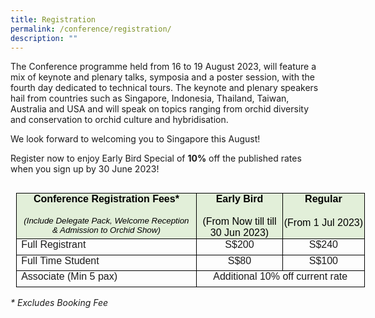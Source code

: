 ```yaml
---
title: Registration
permalink: /conference/registration/
description: ""
---
```

The Conference programme held from 16 to 19 August 2023, will feature a mix of keynote and plenary talks, symposia and a poster session, with the fourth day dedicated to technical tours. The keynote and plenary speakers hail from countries such as Singapore, Indonesia, Thailand, Taiwan, Australia and USA and will speak on topics ranging from orchid diversity and conservation to orchid culture and hybridisation.

We look forward to welcoming you to Singapore this August!

Register now to enjoy Early Bird Special of **10%** off the published rates when you sign up by 30 June 2023!


<table class="MsoNormalTable" border="0" cellspacing="0" cellpadding="0" align="left" width="558" style="width:418.2pt;border-collapse:collapse;mso-yfti-tbllook:1184;
 mso-table-lspace:9.0pt;margin-left:6.75pt;mso-table-rspace:9.0pt;margin-right:
 6.75pt;mso-table-anchor-vertical:paragraph;mso-table-anchor-horizontal:margin;
 mso-table-left:left;mso-table-top:12.65pt;mso-padding-alt:0cm 0cm 0cm 0cm"><tbody><tr style="mso-yfti-irow:0;mso-yfti-firstrow:yes;height:53.5pt"><td width="290" valign="top" style="width:217.85pt;border:solid windowtext 1.0pt;
  mso-border-alt:solid windowtext 1.0pt;mso-border-bottom-alt:solid windowtext .5pt;
  background:#E2EFD9;mso-background-themecolor:accent6;mso-background-themetint:
  51;padding:0cm 5.4pt 0cm 5.4pt;height:53.5pt"><p class="null" align="center" style="margin:0cm;text-align:center;mso-element:
  frame;mso-element-frame-hspace:9.0pt;mso-element-wrap:around;mso-element-anchor-vertical:
  paragraph;mso-element-anchor-horizontal:margin;mso-element-top:12.65pt;
  mso-height-rule:exactly"><span class="null1"><b><span style="font-family:&quot;Arial&quot;,sans-serif;
  color:black;mso-color-alt:windowtext">Conference Registration Fees*</span></b></span><span class="null1"><b><span style="font-family:&quot;Arial&quot;,sans-serif"></span></b></span></p><p class="null" align="center" style="margin:0cm;text-align:center;mso-element:
  frame;mso-element-frame-hspace:9.0pt;mso-element-wrap:around;mso-element-anchor-vertical:
  paragraph;mso-element-anchor-horizontal:margin;mso-element-top:12.65pt;
  mso-height-rule:exactly"><span style="font-family:&quot;Arial&quot;,sans-serif">&nbsp;</span></p><p class="null" align="center" style="margin:0cm;text-align:center;mso-element:
  frame;mso-element-frame-hspace:9.0pt;mso-element-wrap:around;mso-element-anchor-vertical:
  paragraph;mso-element-anchor-horizontal:margin;mso-element-top:12.65pt;
  mso-height-rule:exactly"><span class="null1"><i><span style="font-size:10.0pt;
  font-family:&quot;Arial&quot;,sans-serif;color:black;mso-color-alt:windowtext">(Include Delegate Pack, Welcome Reception</span></i></span><span class="null1"><i><span style="font-size:10.0pt;font-family:&quot;Arial&quot;,sans-serif"></span></i></span></p><p class="null" align="center" style="margin:0cm;text-align:center;mso-element:
  frame;mso-element-frame-hspace:9.0pt;mso-element-wrap:around;mso-element-anchor-vertical:
  paragraph;mso-element-anchor-horizontal:margin;mso-element-top:12.65pt;
  mso-height-rule:exactly"><span class="null1"><i><span style="font-size:10.0pt;
  font-family:&quot;Arial&quot;,sans-serif;color:black;mso-color-alt:windowtext">&amp; Admission to Orchid Show)</span></i></span><span style="font-family:&quot;Arial&quot;,sans-serif"></span></p></td><td width="131" valign="top" style="width:98.0pt;border-top:solid windowtext 1.0pt;
  border-left:none;border-bottom:none;border-right:solid windowtext 1.0pt;
  background:#E2EFD9;mso-background-themecolor:accent6;mso-background-themetint:
  51;padding:0cm 0cm 0cm 0cm;height:53.5pt"><p class="null" align="center" style="margin:0cm;text-align:center;mso-element:
  frame;mso-element-frame-hspace:9.0pt;mso-element-wrap:around;mso-element-anchor-vertical:
  paragraph;mso-element-anchor-horizontal:margin;mso-element-top:12.65pt;
  mso-height-rule:exactly"><span class="null1"><b><span style="font-family:&quot;Arial&quot;,sans-serif;
  color:black;mso-color-alt:windowtext">Early Bird</span></b></span><span class="null1"><b><span style="font-family:&quot;Arial&quot;,sans-serif"></span></b></span></p><p class="null" align="center" style="margin:0cm;text-align:center;mso-element:
  frame;mso-element-frame-hspace:9.0pt;mso-element-wrap:around;mso-element-anchor-vertical:
  paragraph;mso-element-anchor-horizontal:margin;mso-element-top:12.65pt;
  mso-height-rule:exactly"><span class="null1"><b><span style="font-family:&quot;Arial&quot;,sans-serif">&nbsp;</span></b></span></p><p class="null" align="center" style="margin:0cm;text-align:center;mso-element:
  frame;mso-element-frame-hspace:9.0pt;mso-element-wrap:around;mso-element-anchor-vertical:
  paragraph;mso-element-anchor-horizontal:margin;mso-element-top:12.65pt;
  mso-height-rule:exactly"><span lang="EN-GB" style="font-family:&quot;Arial&quot;,sans-serif;
  color:black;mso-color-alt:windowtext;mso-ansi-language:EN-GB">(From Now till till 30 Jun 2023)</span><b><span style="font-family:&quot;Arial&quot;,sans-serif"></span></b></p></td><td width="136" valign="top" style="width:102.35pt;border-top:solid windowtext 1.0pt;
  border-left:none;border-bottom:none;border-right:solid windowtext 1.0pt;
  background:#E2EFD9;mso-background-themecolor:accent6;mso-background-themetint:
  51;padding:0cm 0cm 0cm 0cm;height:53.5pt"><p class="null" align="center" style="margin:0cm;text-align:center;mso-element:
  frame;mso-element-frame-hspace:9.0pt;mso-element-wrap:around;mso-element-anchor-vertical:
  paragraph;mso-element-anchor-horizontal:margin;mso-element-top:12.65pt;
  mso-height-rule:exactly"><span class="null1"><b><span style="font-family:&quot;Arial&quot;,sans-serif;
  color:black;mso-color-alt:windowtext">Regular</span></b></span><span class="null1"><b><span style="font-family:&quot;Arial&quot;,sans-serif"></span></b></span></p><p class="null" align="center" style="margin:0cm;text-align:center;mso-element:
  frame;mso-element-frame-hspace:9.0pt;mso-element-wrap:around;mso-element-anchor-vertical:
  paragraph;mso-element-anchor-horizontal:margin;mso-element-top:12.65pt;
  mso-height-rule:exactly"><span class="null1"><b>&nbsp;</b></span></p><p class="null" align="center" style="margin:0cm;text-align:center;mso-element:
  frame;mso-element-frame-hspace:9.0pt;mso-element-wrap:around;mso-element-anchor-vertical:
  paragraph;mso-element-anchor-horizontal:margin;mso-element-top:12.65pt;
  mso-height-rule:exactly"><span lang="EN-GB" style="font-family:&quot;Arial&quot;,sans-serif;
  color:black;mso-color-alt:windowtext;mso-ansi-language:EN-GB">(From 1 Jul 2023)</span><span class="null1"><b><span style="font-family:&quot;Arial&quot;,sans-serif"></span></b></span></p></td></tr><tr style="mso-yfti-irow:1;height:19.1pt"><td width="290" valign="top" style="width:217.85pt;border:solid windowtext 1.0pt;
  border-top:none;mso-border-top-alt:solid windowtext 1.0pt;mso-border-alt:
  solid windowtext 1.0pt;mso-border-bottom-alt:solid windowtext .5pt;
  padding:0cm 5.4pt 0cm 5.4pt;height:19.1pt"><p class="null" style="margin:0cm;mso-element:frame;mso-element-frame-hspace:
  9.0pt;mso-element-wrap:around;mso-element-anchor-vertical:paragraph;
  mso-element-anchor-horizontal:margin;mso-element-top:12.65pt;mso-height-rule:
  exactly"><span style="font-family:&quot;Arial&quot;,sans-serif">Full Registrant</span></p></td><td width="131" valign="top" style="width:98.0pt;border:solid windowtext 1.0pt;
  border-left:none;mso-border-top-alt:solid windowtext 1.0pt;mso-border-bottom-alt:
  solid windowtext .5pt;mso-border-right-alt:solid windowtext 1.0pt;padding:
  0cm 5.4pt 0cm 5.4pt;height:19.1pt"><p class="null" align="center" style="margin:0cm;text-align:center;mso-element:
  frame;mso-element-frame-hspace:9.0pt;mso-element-wrap:around;mso-element-anchor-vertical:
  paragraph;mso-element-anchor-horizontal:margin;mso-element-top:12.65pt;
  mso-height-rule:exactly"><span class="null1"><span style="font-family:&quot;Arial&quot;,sans-serif">S$200</span></span><span style="font-family:&quot;Arial&quot;,sans-serif"></span></p></td><td width="136" valign="top" style="width:102.35pt;border:solid windowtext 1.0pt;
  border-left:none;mso-border-top-alt:solid windowtext 1.0pt;mso-border-bottom-alt:
  solid windowtext .5pt;mso-border-right-alt:solid windowtext 1.0pt;padding:
  0cm 0cm 0cm 0cm;height:19.1pt"><p class="null" align="center" style="margin:0cm;text-align:center;mso-element:
  frame;mso-element-frame-hspace:9.0pt;mso-element-wrap:around;mso-element-anchor-vertical:
  paragraph;mso-element-anchor-horizontal:margin;mso-element-top:12.65pt;
  mso-height-rule:exactly"><span class="null1"><span style="font-family:&quot;Arial&quot;,sans-serif">S$240</span></span></p></td></tr><tr style="mso-yfti-irow:2;height:19.1pt"><td width="290" valign="top" style="width:217.85pt;border:solid windowtext 1.0pt;
  border-top:none;mso-border-top-alt:solid windowtext .5pt;padding:0cm 5.4pt 0cm 5.4pt;
  height:19.1pt"><p class="null" style="margin:0cm;mso-element:frame;mso-element-frame-hspace:
  9.0pt;mso-element-wrap:around;mso-element-anchor-vertical:paragraph;
  mso-element-anchor-horizontal:margin;mso-element-top:12.65pt;mso-height-rule:
  exactly"><span style="font-family:&quot;Arial&quot;,sans-serif">Full Time Student</span></p></td><td width="131" valign="top" style="width:98.0pt;border-top:none;border-left:
  none;border-bottom:solid windowtext 1.0pt;border-right:solid windowtext 1.0pt;
  mso-border-top-alt:solid windowtext .5pt;padding:0cm 5.4pt 0cm 5.4pt;
  height:19.1pt"><p class="null" align="center" style="margin:0cm;text-align:center;mso-element:
  frame;mso-element-frame-hspace:9.0pt;mso-element-wrap:around;mso-element-anchor-vertical:
  paragraph;mso-element-anchor-horizontal:margin;mso-element-top:12.65pt;
  mso-height-rule:exactly"><span style="font-family:&quot;Arial&quot;,sans-serif">S$80</span></p></td><td width="136" valign="top" style="width:102.35pt;border-top:none;border-left:
  none;border-bottom:solid windowtext 1.0pt;border-right:solid windowtext 1.0pt;
  mso-border-top-alt:solid windowtext .5pt;padding:0cm 0cm 0cm 0cm;height:19.1pt"><p class="null" align="center" style="margin:0cm;text-align:center;mso-element:
  frame;mso-element-frame-hspace:9.0pt;mso-element-wrap:around;mso-element-anchor-vertical:
  paragraph;mso-element-anchor-horizontal:margin;mso-element-top:12.65pt;
  mso-height-rule:exactly"><span style="font-family:&quot;Arial&quot;,sans-serif">S$100</span></p></td></tr><tr style="mso-yfti-irow:3;mso-yfti-lastrow:yes;height:19.4pt"><td width="290" valign="top" style="width:217.85pt;border:solid windowtext 1.0pt;
  border-top:none;padding:0cm 5.4pt 0cm 5.4pt;height:19.4pt"><p class="null" style="margin:0cm;mso-element:frame;mso-element-frame-hspace:
  9.0pt;mso-element-wrap:around;mso-element-anchor-vertical:paragraph;
  mso-element-anchor-horizontal:margin;mso-element-top:12.65pt;mso-height-rule:
  exactly"><span style="font-family:&quot;Arial&quot;,sans-serif">Associate (Min 5 pax)</span></p></td><td width="267" colspan="2" valign="top" style="width:200.35pt;border-top:none;
  border-left:none;border-bottom:solid windowtext 1.0pt;border-right:solid windowtext 1.0pt;
  padding:0cm 5.4pt 0cm 5.4pt;height:19.4pt"><p class="null" align="center" style="margin:0cm;text-align:center;mso-element:
  frame;mso-element-frame-hspace:9.0pt;mso-element-wrap:around;mso-element-anchor-vertical:
  paragraph;mso-element-anchor-horizontal:margin;mso-element-top:12.65pt;
  mso-height-rule:exactly"><span class="null1"><span style="font-family:&quot;Arial&quot;,sans-serif">Additional 10% off current rate</span></span><span style="font-family:&quot;Arial&quot;,sans-serif"></span></p></td></tr></tbody></table>

_\*_ _Excludes Booking Fee_